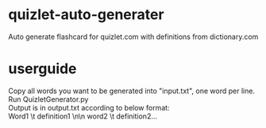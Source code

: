# quizlet-auto-generater
Auto generate flashcard for quizlet.com with definitions from dictionary.com

# userguide
Copy all words you want to be generated into "input.txt", one word per line. <br />
Run QuizletGenerator.py <br />
Output is in output.txt according to below format: <br />
Word1 \t definition1 \n\n word2 \t definition2...
